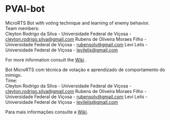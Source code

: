 # PVAI-bot

MicroRTS Bot with voting technique and learning of enemy behavior.    
Team members:    
Cleyton Rodrigo da Silva - Universidade Federal de Viçosa - cleyton.rodrigo.silva@gmail.com
Rubens de Oliveira Moraes Filho - Universidade Federal de Viçosa - rubensolv@gmail.com
Levi Lelis - Universidade Federal de Viçosa - levilelis@gmail.com

For more information consult the [Wiki](https://github.com/rubensolv/PVAI-bot/wiki) .

Bot MicroRTS com técnica de votação e aprendizado de comportamento do inimigo.    
Time:    
Cleyton Rodrigo da Silva - Universidade Federal de Viçosa - cleyton.rodrigo.silva@gmail.com
Rubens de Oliveira Moraes Filho - Universidade Federal de Viçosa - rubensolv@gmail.com
Levi Lelis - Universidade Federal de Viçosa - levilelis@gmail.com

Para mais informações consulte a [Wiki](https://github.com/rubensolv/PVAI-bot/wiki).
